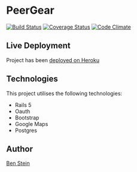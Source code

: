 <!-- # README

This README would normally document whatever steps are necessary to get the
application up and running.

Things you may want to cover:

* Ruby version

* System dependencies

* Configuration

* Database creation

* Database initialization

* How to run the test suite

* Services (job queues, cache servers, search engines, etc.)

* Deployment instructions

* ... -->

# PeerGear

[![Build Status](https://travis-ci.org/bpstein/peergear.svg?branch=master)](https://travis-ci.org/bpstein/peergear)
[![Coverage Status](https://coveralls.io/repos/github/bpstein/peergear/badge.svg?branch=master)](https://coveralls.io/github/bpstein/peergear?branch=master) 
[![Code Climate](https://codeclimate.com/github/bpstein/peergear/badges/gpa.svg)](https://codeclimate.com/github/bpstein/peergear)

<!-- ## Table of Contents

## Project Description

## Features

## Getting Started

## Application Structure

## Development

## Testing -->

## Live Deployment
Project has been [deployed on Heroku](http://bs-peergear.herokuapp.com/)

## Technologies
This project utilises the following technologies:
* Rails 5
* Oauth
* Bootstrap 
* Google Maps
* Postgres

## Author
[Ben Stein](https://github.com/bpstein)